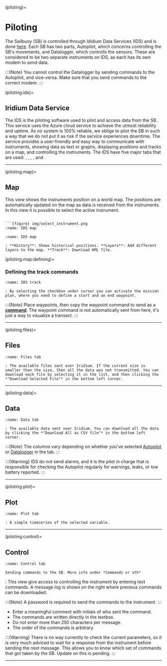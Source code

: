 (piloting)=
# Piloting

The Sailbuoy (SB) is controlled through Ididium Data Services (IDS) and is done [here](https://ids.sailbuoy.no). Each SB has two parts, Autopilot, which concerns controlling the SB's movements, and Datalogger, which controlls the sensors. These are considered to be two separate instruments on IDS, as each has its own modem to send data.

:::{Note}
You cannot control the Datalogger by sending commands to the Autopilot, and vice-versa. Make sure that you send commands to the correct modem.
:::

(piloting:ids)=
## Iridium Data Service

The IDS is the piloting software used to pilot and access data from the SB. This service uses the Azure cloud service to achieve the utmost reliability and uptime. As no system is 100% reliable, we oblige to pilot the SB in such a way that we do not put it as risk if the service experiences downtime. The service provides a user-friendly and easy way to communicate with instruments, showing data as text or graphs, displaying positions and tracks on a map, and controlling the instruments. The IDS have five major tabs that are used: **[](piloting:map)**, **[](piloting:files)**, **[](piloting:data)**, **[](piloting:plot)**, and **[](piloting:control)**. 

---

(piloting:map)=
## Map


This view shows the instruments position on a world map. The positions are automatically updated on the map as data is received from the instruments. In this view it is possible to select the active instrument. <br>

```{margin} The drop down menu to select instrument.

```{figure} img/select_instrument.png
:name: IDS map
```

```{figure} img/IDS_map.png
:name: IDS map

: **History**: Shows historical positions. **Layers**: Add different layers to the map. **Track**: Download KML file.
```


(piloting:map:defining)=
### Defining the track commands

```{figure} img/track_cmd.png
:name: IDS track

: By selecting the checkbox under cursor you can activate the mission plan, where you need to define a start and an end waypoint.

```

:::{Note}
Place waypoints, then copy the waypoint command to send as a **[command](piloting:control)**. The waypoint command is not automatically sent from here, it's just a way to visualize a transect.
:::


---

(piloting:files)=
## Files

```{figure} img/files.png
:name: Files tab

: The available files sent over Iridium. If the current size is smaller than the size, then all the data was not transmitted. You can download each file by selecting it in the list, and then clicking the *"Download Selected File"* in the bottom left corner. 

```

---

(piloting:data)=
## Data

```{figure} img/data.png
:name: Data tab

: The available data sent over Iridium. You can download all the data by clicking the *"Download All as CSV file"* in the bottom left corner.

```

:::{Note}
The columns vary depending on whether you've selected [Autopilot](autopilot:data_fields) or [Datalogger](datalogger:data_fields) in the [](piloting:map) tab.
:::

:::{Warning}
IDS do not send alarms, and it is the pilot in charge that is responsible for checking the Autopilot regularly for warnings, leaks, or low battery reported.
:::

---

(piloting:plot)=
## Plot

```{figure} img/plot.png
:name: Plot tab

: A simple timeseries of the selected variable.

```

---

(piloting:control)=
## Control

```{figure} img/control.png
:name: Control tab

Sending commands to the SB. More info under *Commands or sth*
```
: This view give access to controlling the instrument by entering text commands. A message log is shown on the right where previous commands can be downloaded.

:::{Note}
A password is required to send the commands to the instrument.
:::

* Enter a meaningful comment with initials of who sent the command.
* The commands are written directly in the textbox. 
* Do not enter more than 250 characters per message.
* The order of the commands is arbitrary.

:::{Warning}
There is no way currently to check the current parameters, so it is very much adviced to wait for a response from the instrument before sending the next message. This allows you to know which set of commands that got taken by the SB. Update on this is pending.
:::


---